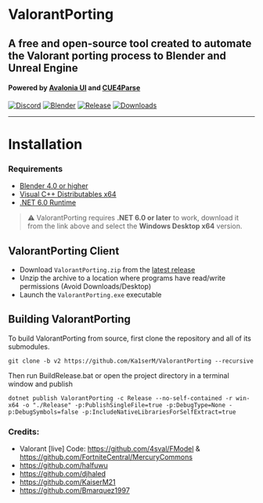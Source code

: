 ﻿# ValorantPorting 
A free and open-source tool created to automate the Valorant porting process to Blender and Unreal Engine
------------------------------------------

#### Powered by [Avalonia UI](https://avaloniaui.net/) and [CUE4Parse](https://github.com/FabianFG/CUE4Parse)

[![Discord](https://discord.com/api/guilds/866821077769781249/widget.png?style=shield)](https://discord.com/invite/valorant3d)
[![Blender](https://img.shields.io/badge/Blender-4.0+-blue?logo=blender&logoColor=white&color=orange)](https://www.blender.org/download/)
[![Release](https://img.shields.io/github/release/Ka1serM/ValorantPorting)]()
[![Downloads](https://img.shields.io/github/downloads/Ka1serM/ValorantPorting/total?color=green)]()
***

# Installation

### Requirements
* [Blender 4.0 or higher](https://www.blender.org/download/)
* [Visual C++ Distributables x64](https://docs.microsoft.com/en-us/cpp/windows/latest-supported-vc-redist?view=msvc-170)
* [.NET 6.0 Runtime](https://dotnet.microsoft.com/en-us/download/dotnet/6.0/runtime)
> ⚠️ ValorantPorting requires **.NET 6.0 or later** to work, download it from the link above and select the **Windows Desktop x64** version.

## ValorantPorting Client
* Download `ValorantPorting.zip` from the [latest release](https://github.com/KaiserM21/ValorantPorting/releases)
* Unzip the archive to a location where programs have read/write permissions (Avoid Downloads/Desktop)
* Launch the `ValorantPorting.exe` executable

## Building ValorantPorting

To build ValorantPorting from source, first clone the repository and all of its submodules.

```
git clone -b v2 https://github.com/Ka1serM/ValorantPorting --recursive
```

Then run BuildRelease.bat or open the project directory in a terminal window and publish

```
dotnet publish ValorantPorting -c Release --no-self-contained -r win-x64 -o "./Release" -p:PublishSingleFile=true -p:DebugType=None -p:DebugSymbols=false -p:IncludeNativeLibrariesForSelfExtract=true
```

### Credits:
* Valorant [live] Code: https://github.com/4sval/FModel & https://github.com/FortniteCentral/MercuryCommons 
* https://github.com/halfuwu
* https://github.com/djhaled
* https://github.com/KaiserM21
* https://github.com/Bmarquez1997